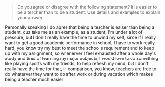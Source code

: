 > Do you agree or disagree with the following statement? 
> It is easier to be a teacher than to be a student. 
> Use details and examples to explain your answer

Personally speaking I do agree that being a teacher is eaiser than being a student, cuz take me as an example, as a student, I'm under a lot of pressure, but I don't really have the time to unwind my self, since if I really want to get a good academic performance in school, I have to work really hard, you know try my best to meet the school's requirement and to keep up with my assignment, so whenerver I feel exhausted after a whole day's study and tired of learning my major subjects, I would love to do something like playing sports with my friends, to help refresh my mind, but I don't really have the time for that, in comparison, you know, teachers are free to do whaterver they want to do after work or during vacation which makes being a teacher much easier